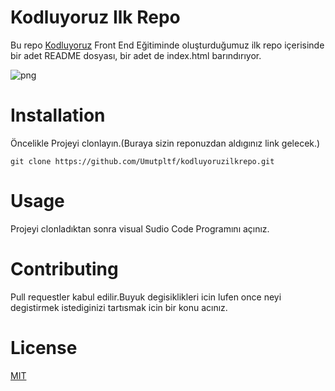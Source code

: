# Kodluyoruz Ilk Repo

Bu repo [Kodluyoruz](http://kodluyoruz.org) Front End Eğitiminde oluşturduğumuz ilk repo içerisinde bir adet README dosyası, bir adet de index.html barındırıyor.

![png](https://github.com/Umutpltf/kodluyoruzilkrepo/blob/main/Figures/github.png?raw=true)

# Installation

Öncelikle Projeyi clonlayın.(Buraya sizin reponuzdan aldıgınız link gelecek.)

```
git clone https://github.com/Umutpltf/kodluyoruzilkrepo.git
```

# Usage

Projeyi clonladıktan sonra  visual Sudio Code Programını açınız.

# Contributing

Pull requestler kabul edilir.Buyuk degisiklikleri icin lufen once neyi degistirmek istediginizi tartısmak icin bir konu acınız.

# License

[MIT](https://github.com/Umutpltf/kodluyoruzilkrepo/blob/main/LICENSE)
